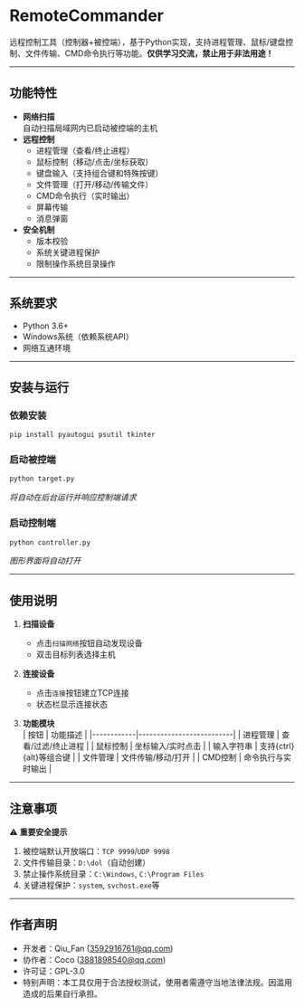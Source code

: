 # RemoteCommander

远程控制工具（控制器+被控端），基于Python实现，支持进程管理、鼠标/键盘控制、文件传输、CMD命令执行等功能。**仅供学习交流，禁止用于非法用途！**

---

## 功能特性

- **网络扫描**  
  自动扫描局域网内已启动被控端的主机
- **远程控制**  
  - 进程管理（查看/终止进程）
  - 鼠标控制（移动/点击/坐标获取）
  - 键盘输入（支持组合键和特殊按键）
  - 文件管理（打开/移动/传输文件）
  - CMD命令执行（实时输出）
  - 屏幕传输
  - 消息弹窗
- **安全机制**  
  - 版本校验
  - 系统关键进程保护
  - 限制操作系统目录操作

---

## 系统要求

- Python 3.6+
- Windows系统（依赖系统API）
- 网络互通环境

---

## 安装与运行

### 依赖安装
```bash
pip install pyautogui psutil tkinter
```

### 启动被控端
```bash
python target.py
```
*将自动在后台运行并响应控制端请求*

### 启动控制端
```bash
python controller.py
```
*图形界面将自动打开*

---

## 使用说明

1. **扫描设备**  
   - 点击`扫描网络`按钮自动发现设备
   - 双击目标列表选择主机

2. **连接设备**  
   - 点击`连接`按钮建立TCP连接
   - 状态栏显示连接状态

3. **功能模块**  
   | 按钮        | 功能描述                   |
   |------------|--------------------------|
   | 进程管理    | 查看/过滤/终止进程         |
   | 鼠标控制    | 坐标输入/实时点击          |
   | 输入字符串  | 支持{ctrl}{alt}等组合键   |
   | 文件管理    | 文件传输/移动/打开         |
   | CMD控制    | 命令执行与实时输出         |

---

## 注意事项

⚠️ **重要安全提示**
1. 被控端默认开放端口：`TCP 9999`/`UDP 9998`
2. 文件传输目录：`D:\dol`（自动创建）
3. 禁止操作系统目录：`C:\Windows`, `C:\Program Files`
4. 关键进程保护：`system`, `svchost.exe`等

---

## 作者声明
- 开发者：Qiu_Fan (3592916761@qq.com)  
- 协作者：Coco (3881898540@qq.com)  
- 许可证：GPL-3.0  
- 特别声明：本工具仅用于合法授权测试，使用者需遵守当地法律法规。因滥用造成的后果自行承担。
